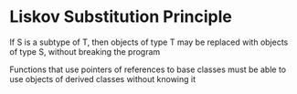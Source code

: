 # Liskov Substitution Principle
If S is a subtype of T, then objects of type T may be replaced with objects of type S, without breaking the program

Functions that use pointers of references to base classes must be able to use objects of derived classes without knowing it